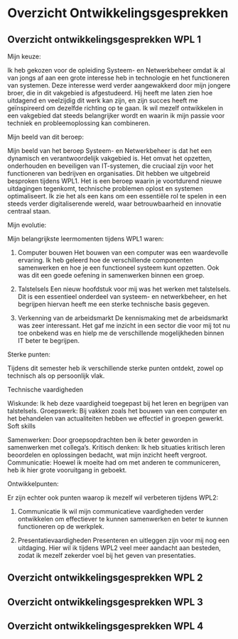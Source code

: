 # Overzicht Ontwikkelingsgesprekken

## Overzicht ontwikkelingsgesprekken WPL 1

Mijn keuze: 

Ik heb gekozen voor de opleiding Systeem- en Netwerkbeheer omdat ik al van jongs af aan een grote interesse heb in technologie en het functioneren van systemen. Deze interesse werd verder aangewakkerd door mijn jongere broer, die in dit vakgebied is afgestudeerd. Hij heeft me laten zien hoe uitdagend en veelzijdig dit werk kan zijn, en zijn succes heeft me geïnspireerd om dezelfde richting op te gaan. Ik wil mezelf ontwikkelen in een vakgebied dat steeds belangrijker wordt en waarin ik mijn passie voor techniek en probleemoplossing kan combineren.

Mijn beeld van dit beroep:

Mijn beeld van het beroep Systeem- en Netwerkbeheer is dat het een dynamisch en verantwoordelijk vakgebied is. Het omvat het opzetten, onderhouden en beveiligen van IT-systemen, die cruciaal zijn voor het functioneren van bedrijven en organisaties. Dit hebben we uitgebreid besproken tijdens WPL1. Het is een beroep waarin je voortdurend nieuwe uitdagingen tegenkomt, technische problemen oplost en systemen optimaliseert. Ik zie het als een kans om een essentiële rol te spelen in een steeds verder digitaliserende wereld, waar betrouwbaarheid en innovatie centraal staan.

Mijn evolutie:

Mijn belangrijkste leermomenten tijdens WPL1 waren:

1. Computer bouwen
Het bouwen van een computer was een waardevolle ervaring. Ik heb geleerd hoe de verschillende componenten samenwerken en hoe je een functioneel systeem kunt opzetten. Ook was dit een goede oefening in samenwerken binnen een groep.

2. Talstelsels
Een nieuw hoofdstuk voor mij was het werken met talstelsels. Dit is een essentieel onderdeel van systeem- en netwerkbeheer, en het begrijpen hiervan heeft me een sterke technische basis gegeven.

3. Verkenning van de arbeidsmarkt
De kennismaking met de arbeidsmarkt was zeer interessant. Het gaf me inzicht in een sector die voor mij tot nu toe onbekend was en hielp me de verschillende mogelijkheden binnen IT beter te begrijpen.

Sterke punten:

Tijdens dit semester heb ik verschillende sterke punten ontdekt, zowel op technisch als op persoonlijk vlak.

Technische vaardigheden

Wiskunde: Ik heb deze vaardigheid toegepast bij het leren en begrijpen van talstelsels.
Groepswerk: Bij vakken zoals het bouwen van een computer en het behandelen van actualiteiten hebben we effectief in groepen gewerkt.
Soft skills

Samenwerken: Door groepsopdrachten ben ik beter geworden in samenwerken met collega’s.
Kritisch denken: Ik heb situaties kritisch leren beoordelen en oplossingen bedacht, wat mijn inzicht heeft vergroot.
Communicatie: Hoewel ik moeite had om met anderen te communiceren, heb ik hier grote vooruitgang in geboekt.

Ontwikkelpunten:

Er zijn echter ook punten waarop ik mezelf wil verbeteren tijdens WPL2:

1. Communicatie
Ik wil mijn communicatieve vaardigheden verder ontwikkelen om effectiever te kunnen samenwerken en beter te kunnen functioneren op de werkplek.

3. Presentatievaardigheden
Presenteren en uitleggen zijn voor mij nog een uitdaging. Hier wil ik tijdens WPL2 veel meer aandacht aan besteden, zodat ik mezelf zekerder voel bij het geven van presentaties.

## Overzicht ontwikkelingsgesprekken WPL 2

## Overzicht ontwikkelingsgesprekken WPL 3

## Overzicht ontwikkelingsgesprekken WPL 4
